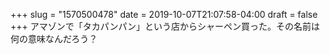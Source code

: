+++
slug = "1570500478"
date = 2019-10-07T21:07:58-04:00
draft = false
+++
アマゾンで「タカパンパン」という店からシャーペン買った。その名前は何の意味なんだろう？